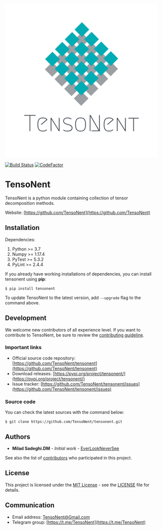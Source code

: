 ![](logo.png)

[![Build Status](https://travis-ci.com/TensoNent/tensonent.svg?branch=master)](https://travis-ci.com/TensoNent/tensonent)
[![CodeFactor](https://www.codefactor.io/repository/github/tensonent/tensonent/badge)](https://www.codefactor.io/repository/github/tensonent/tensonent)

# TensoNent
TensoNent is a python module containing collection of tensor decomposition methods.

Website: [https://github.com/TensoNent](https://github.com/TensoNent)


## Installation

Dependencies:
1. Python >= 3.7
2. Numpy >= 1.17.4
3. PyTest >= 5.3.2
4. PyLint >= 2.4.4

If you already have working installations of dependencies, you can install tensonent using **pip**:
```text
$ pip install tensonent
```
To update TensoNent to the latest version, add ```--upgrade``` flag to the command above.


## Development

We welcome new contributors of all experience level. If you want to contribute to TensoNent,
be sure to review the [contributing guideline](CONTRIBUTING.md).


### Important links

* Official source code repository: [https://github.com/TensoNent/tensonent](https://github.com/TensoNent/tensonent)
* Download releases: [https://pypi.org/project/tensonent/](https://pypi.org/project/tensonent/)
* Issue tracker: [https://github.com/TensoNent/tensonent/issues](https://github.com/TensoNent/tensonent/issues)


### Source code

You can check the latest sources with the command below:
```text
$ git clone https://github.com/TensoNent/tensonent.git
```


## Authors

* **Milad Sadeghi.DM** - _Initial work_ - [EverLookNeverSee](https://github.com/EverLookNeverSee)

See also the list of [contributors](https://github.com/TensoNent/tensonent/graphs/contributors) who participated in this project.


## License

This project is licensed under the [MIT License](https://choosealicense.com/licenses/mit/) - see the [LICENSE](LICENSE)
file for details.


## Communication

* Email address: [TensoNent@Gmail.com](mailto:TensoNent@Gmail.com)
* Telegram group: [https://t.me/TensoNent](https://t.me/TensoNent)
